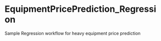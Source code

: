 # EquipmentPricePrediction_Regression
Sample Regression workflow for heavy equipment price prediction
